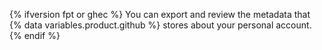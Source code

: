 {% ifversion fpt or ghec %}
You can export and review the metadata that {% data variables.product.github %} stores about your personal account.
{% endif %}
